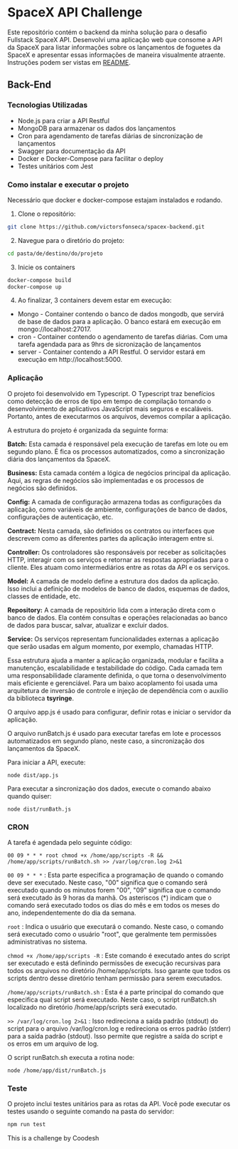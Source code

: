 # SpaceX API Challenge

Este repositório contém o backend da minha solução para o desafio Fullstack SpaceX API. Desenvolvi uma aplicação web que consome a API da SpaceX para listar informações sobre os lançamentos de foguetes da SpaceX e apresentar essas informações de maneira visualmente atraente. Instruções podem ser vistas em [README](instrucoes/README.md).

## Back-End

### Tecnologias Utilizadas
- Node.js para criar a API Restful
- MongoDB para armazenar os dados dos lançamentos
- Cron para agendamento de tarefas diárias de sincronização de lançamentos
- Swagger para documentação da API
- Docker e Docker-Compose para facilitar o deploy
- Testes unitários com Jest

### Como instalar e executar o projeto

Necessário que docker e docker-compose estajam instalados e rodando.

1. Clone o repositório:
```bash
git clone https://github.com/victorsfonseca/spacex-backend.git
```

2. Navegue para o diretório do projeto:
```bash
cd pasta/de/destino/do/projeto
```

3. Inicie os containers
```bash
docker-compose build
docker-compose up
```

4. Ao finalizar, 3 containers devem estar em execução:
- Mongo - Container contendo o banco de dados mongodb, que servirá de base de dados para a aplicação. O banco estará em execução em mongo://localhost:27017.
- cron - Container contendo o agendamento de tarefas diárias. Com uma tarefa agendada para as 9hrs de sicronização de lançamentos
- server - Container contendo a API Restful. O servidor estará em execução em http://localhost:5000.

### Aplicação

O projeto foi desenvolvido em Typescript. O Typescript traz benefícios como detecção de erros de tipo em tempo de compilação tornando o desenvolvimento de aplicativos JavaScript mais seguros e escaláveis. Portanto, antes de executarmos os arquivos, devemos compilar a aplicação.

A estrutura do projeto é organizada da seguinte forma:

**Batch:** Esta camada é responsável pela execução de tarefas em lote ou em segundo plano. É fica os processos automatizados, como a sincronização diária dos lançamentos da SpaceX.

**Business:** Esta camada contém a lógica de negócios principal da aplicação. Aqui, as regras de negócios são implementadas e os processos de negócios são definidos.

**Config:** A camada de configuração armazena todas as configurações da aplicação, como variáveis de ambiente, configurações de banco de dados, configurações de autenticação, etc.

**Contract:** Nesta camada, são definidos os contratos ou interfaces que descrevem como as diferentes partes da aplicação interagem entre si.

**Controller:** Os controladores são responsáveis por receber as solicitações HTTP, interagir com os serviços e retornar as respostas apropriadas para o cliente. Eles atuam como intermediários entre as rotas da API e os serviços.

**Model:** A camada de modelo define a estrutura dos dados da aplicação. Isso inclui a definição de modelos de banco de dados, esquemas de dados, classes de entidade, etc.

**Repository:** A camada de repositório lida com a interação direta com o banco de dados. Ela contém consultas e operações relacionadas ao banco de dados para buscar, salvar, atualizar e excluir dados.

**Service:** Os serviços representam funcionalidades externas a aplicação que serão usadas em algum momento, por exemplo, chamadas HTTP.

Essa estrutura ajuda a manter a aplicação organizada, modular e facilita a manutenção, escalabilidade e testabilidade do código. Cada camada tem uma responsabilidade claramente definida, o que torna o desenvolvimento mais eficiente e gerenciável.
Para um baixo acoplamento foi usada uma arquitetura de inversão de controle e injeção de dependência com o auxílio da biblioteca **tsyringe**.

O arquivo app.js é usado para configurar, definir rotas e iniciar o servidor da aplicação.

O arquivo runBatch.js é usado para executar tarefas em lote e processos automatizados em segundo plano, neste caso, a sincronização dos lançamentos da SpaceX.

Para iniciar a API, execute:

```
node dist/app.js
```

Para executar a sincronização dos dados, execute o comando abaixo quando quiser:

```
node dist/runBath.js
```

### CRON

A tarefa é agendada pelo seguinte código:

`00 09 * * * root chmod +x /home/app/scripts -R && /home/app/scripts/runBatch.sh >> /var/log/cron.log 2>&1`

`00 09 * * *` : Esta parte especifica a programação de quando o comando deve ser executado. Neste caso, "00" significa que o comando será executado quando os minutos forem "00", "09" significa que o comando será executado às 9 horas da manhã. Os asteriscos (*) indicam que o comando será executado todos os dias do mês e em todos os meses do ano, independentemente do dia da semana.

`root` : Indica o usuário que executará o comando. Neste caso, o comando será executado como o usuário "root", que geralmente tem permissões administrativas no sistema.

`chmod +x /home/app/scripts -R` : Este comando é executado antes do script ser executado e está definindo permissões de execução recursivas para todos os arquivos no diretório /home/app/scripts. Isso garante que todos os scripts dentro desse diretório tenham permissão para serem executados.

`/home/app/scripts/runBatch.sh` : Esta é a parte principal do comando que especifica qual script será executado. Neste caso, o script runBatch.sh localizado no diretório /home/app/scripts será executado.

`>> /var/log/cron.log 2>&1` : Isso redireciona a saída padrão (stdout) do script para o arquivo /var/log/cron.log e redireciona os erros padrão (stderr) para a saída padrão (stdout). Isso permite que registre a saída do script e os erros em um arquivo de log.

O script runBatch.sh executa a rotina node:
```
node /home/app/dist/runBatch.js
```
### Teste

O projeto inclui testes unitários para as rotas da API. Você pode executar os testes usando o seguinte comando na pasta do servidor:

```bash
npm run test
```

This is a challenge by Coodesh